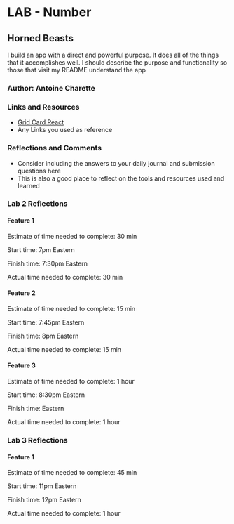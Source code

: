# LAB - Number

## Horned Beasts

I build an app with a direct and powerful purpose. It does all of the things that it accomplishes well. I should describe the purpose and functionality so those that visit my README understand the app

### Author: Antoine Charette

### Links and Resources

- [Grid Card React](https://react-bootstrap.netlify.app/components/cards/#grid-cards)
- Any Links you used as reference

### Reflections and Comments

- Consider including the answers to your daily journal and submission questions here
- This is also a good place to reflect on the tools and resources used and learned

### Lab 2 Reflections

#### Feature 1

Estimate of time needed to complete: 30 min

Start time: 7pm Eastern

Finish time: 7:30pm Eastern

Actual time needed to complete: 30 min

#### Feature 2

Estimate of time needed to complete: 15 min

Start time: 7:45pm Eastern

Finish time: 8pm Eastern

Actual time needed to complete: 15 min

#### Feature 3

Estimate of time needed to complete: 1 hour

Start time: 8:30pm Eastern

Finish time: Eastern

Actual time needed to complete: 1 hour

### Lab 3 Reflections

#### Feature 1

Estimate of time needed to complete: 45 min

Start time: 11pm Eastern

Finish time: 12pm Eastern

Actual time needed to complete: 1 hour
